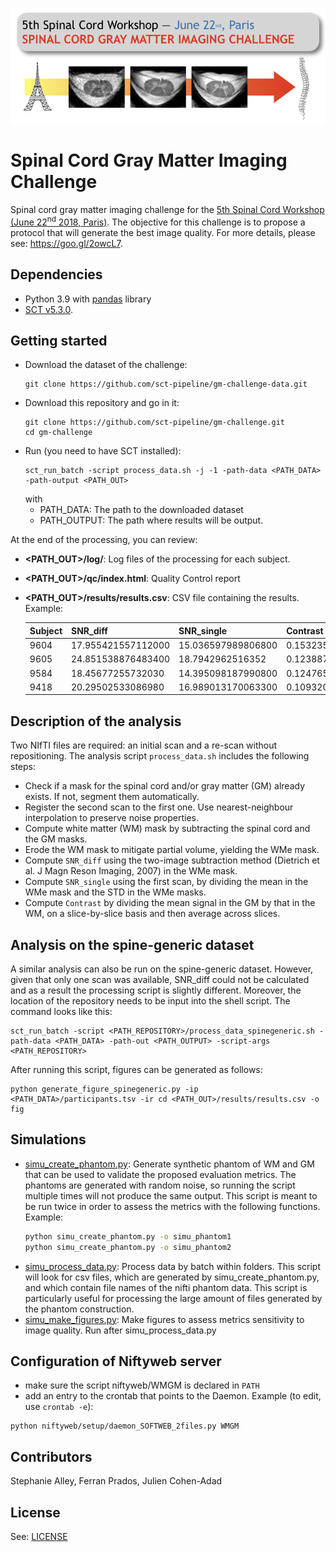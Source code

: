![](https://github.com/neuropoly/gm_challenge/blob/master/doc/logo_challenge.png)

# Spinal Cord Gray Matter Imaging Challenge
Spinal cord gray matter imaging challenge for the [5th Spinal Cord Workshop (June 22<sup>nd</sup> 2018, Paris)](http://www.spinalcordmri.org/2018/06/22/workshop.html).
The objective for this challenge is to propose a protocol that will generate the best image quality. For more details,
please see: https://goo.gl/2owcL7.

## Dependencies

- Python 3.9 with [pandas](https://pandas.pydata.org/) library
- [SCT v5.3.0](https://github.com/spinalcordtoolbox/spinalcordtoolbox/releases/tag/5.3.0).

## Getting started

- Download the dataset of the challenge:
  ~~~
  git clone https://github.com/sct-pipeline/gm-challenge-data.git
  ~~~
- Download this repository and go in it:
  ~~~
  git clone https://github.com/sct-pipeline/gm-challenge.git
  cd gm-challenge
  ~~~
- Run (you need to have SCT installed):
  ```
  sct_run_batch -script process_data.sh -j -1 -path-data <PATH_DATA> -path-output <PATH_OUT>
  ```
  with
    - PATH_DATA: The path to the downloaded dataset
    - PATH_OUTPUT: The path where results will be output.

At the end of the processing, you can review:
- **<PATH_OUT>/log/**: Log files of the processing for each subject.
- **<PATH_OUT>/qc/index.html**: Quality Control report
- **<PATH_OUT>/results/results.csv**: CSV file containing the results. Example:

  |Subject|SNR_diff          |SNR_single        |Contrast          |
  |-------|------------------|------------------|------------------|
  |9604   |17.955421557112000|15.036597989806800|0.1532358378597440|
  |9605   |24.851538876483400|18.7942962516352  |0.1238874277356780|
  |9584   |18.45677255732030 |14.395098187990800|0.124765433521577 |
  |9418   |20.29502533086980 |16.989013170063300|0.1093208813636860|

## Description of the analysis

Two NIfTI files are required: an initial scan and a re-scan without repositioning. The analysis script `process_data.sh`
includes the following steps:

- Check if a mask for the spinal cord and/or gray matter (GM) already exists. If not, segment them automatically.
- Register the second scan to the first one. Use nearest-neighbour interpolation to preserve noise properties.
- Compute white matter (WM) mask by subtracting the spinal cord and the GM masks.
- Erode the WM mask to mitigate partial volume, yielding the WMe mask.
- Compute `SNR_diff` using the two-image subtraction method (Dietrich et al. J Magn Reson Imaging, 2007) in the WMe mask.
- Compute `SNR_single` using the first scan, by dividing the mean in the WMe mask and the STD in the WMe masks. 
- Compute `Contrast` by dividing the mean signal in the GM by that in the WM, on a slice-by-slice basis and then 
  average across slices.

## Analysis on the spine-generic dataset

A similar analysis can also be run on the spine-generic dataset. However, given that only one scan was available, 
SNR_diff could not be calculated and as a result the processing script is slightly different. Moreover, the location
of the repository needs to be input into the shell script. The command looks like this:
~~~
sct_run_batch -script <PATH_REPOSITORY>/process_data_spinegeneric.sh -path-data <PATH_DATA> -path-out <PATH_OUTPUT> -script-args <PATH_REPOSITORY>
~~~

After running this script, figures can be generated as follows:
~~~
python generate_figure_spinegeneric.py -ip <PATH_DATA>/participants.tsv -ir cd <PATH_OUT>/results/results.csv -o fig
~~~

## Simulations

* [simu_create_phantom.py](./simu_create_phantom.py): Generate synthetic phantom
of WM and GM that can be used to validate the proposed evaluation metrics. The phantoms are generated with random noise,
 so running the script multiple times will not produce the same output.
This script is meant to be run twice in order to assess the metrics with the following functions. Example:
  ```bash
  python simu_create_phantom.py -o simu_phantom1
  python simu_create_phantom.py -o simu_phantom2
  ```
* [simu_process_data.py](./simu_process_data.py): Process data by batch within
folders. This script will look for csv files, which are generated by
simu_create_phantom.py, and which contain file names of the nifti phantom data.
This script is particularly useful for processing the large amount of files
generated by the phantom construction.
* [simu_make_figures.py](./simu_make_figures.py): Make figures to assess
metrics sensitivity to image quality. Run after simu_process_data.py
  
## Configuration of Niftyweb server

- make sure the script niftyweb/WMGM is declared in `PATH`
- add an entry to the crontab that points to the Daemon. Example (to edit, use `crontab -e`):
~~~
python niftyweb/setup/daemon_SOFTWEB_2files.py WMGM
~~~

## Contributors
Stephanie Alley, Ferran Prados, Julien Cohen-Adad

## License
See: [LICENSE](./LICENSE)
